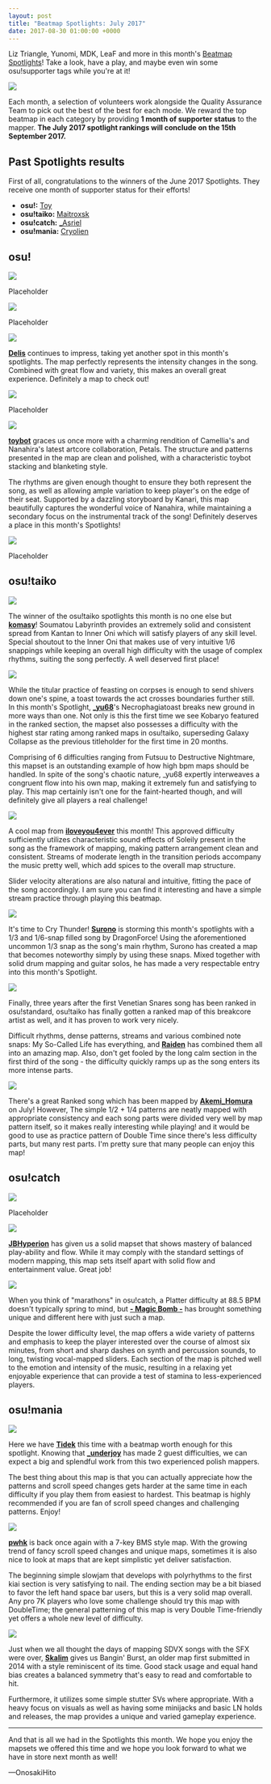 ```yaml
---
layout: post
title: "Beatmap Spotlights: July 2017"
date: 2017-08-30 01:00:00 +0000
---
```



Liz Triangle, Yunomi, MDK, LeaF and more in this month's [Beatmap Spotlights](https://osu.ppy.sh/p/chart?ch=MONTH1707)! Take a look, have a play, and maybe even win some osu!supporter tags while you're at it!

![](https://assets.ppy.sh/media/generic-header.png)

Each month, a selection of volunteers work alongside the Quality Assurance Team to pick out the best of the best for each mode. We reward the top beatmap in each category by providing **1 month of supporter status** to the mapper. **The July 2017 spotlight rankings will conclude on the 15th September 2017.**

## Past Spotlights results

First of all, congratulations to the winners of the June 2017 Spotlights. They receive one month of supporter status for their efforts!

+ **osu!:** [Toy](https://osu.ppy.sh/u/2757689)
+ **osu!taiko:** [Maitroxsk](https://osu.ppy.sh/u/4875451)
+ **osu!catch:** [_Asriel](https://osu.ppy.sh/u/566276)
+ **osu!mania:** [Cryolien](https://osu.ppy.sh/u/1626983)


## osu!

[![](/wiki/shared/news/2017-08-30-beatmap-spotlights-july-2017/myoujin-henka.jpg)](https://osu.ppy.sh/s/559843)

Placeholder

[![](/wiki/shared/news/2017-08-30-beatmap-spotlights-july-2017/zauberkugel.jpg)](https://osu.ppy.sh/s/554892)

Placeholder

[![](/wiki/shared/news/2017-08-02-beatmap-spotlights-june-2017/dorchadas.jpg)](https://osu.ppy.sh/s/580215)

**[Delis](https://osu.ppy.sh/u/1603923)** continues to impress, taking yet another spot in this month's spotlights. The map perfectly represents the intensity changes in the song. Combined with great flow and variety, this makes an overall great experience. Definitely a map to check out!

[![](/wiki/shared/news/2017-08-30-beatmap-spotlights-july-2017/sayonara-heaven.jpg)](https://osu.ppy.sh/s/516995)

Placeholder

[![](/wiki/shared/news/2017-08-30-beatmap-spotlights-july-2017/petals.jpg)](https://osu.ppy.sh/s/564354)

**[toybot](https://osu.ppy.sh/u/2848604)** graces us once more with a charming rendition of Camellia's and Nanahira's latest artcore collaboration, Petals. The structure and patterns presented in the map are clean and polished, with a characteristic toybot stacking and blanketing style. 

The rhythms are given enough thought to ensure they both represent the song, as well as allowing ample variation to keep player's on the edge of their seat. Supported by a dazzling storyboard by Kanari, this map beautifully captures the wonderful voice of Nanahira, while maintaining a secondary focus on the instrumental track of the song! Definitely deserves a place in this month's Spotlights!

[![](/wiki/shared/news/2017-08-30-beatmap-spotlights-july-2017/heroine-syndrome.jpg)](https://osu.ppy.sh/s/603694)

Placeholder

## osu!taiko

[![](/wiki/shared/news/2017-08-30-beatmap-spotlights-july-2017/soumatou-labyrinth.jpg)](https://osu.ppy.sh/s/625493)

The winner of the osu!taiko spotlights this month is no one else but **[komasy](https://osu.ppy.sh/u/1980256)**! Soumatou Labyrinth provides an extremely solid and consistent spread from Kantan to Inner Oni which will satisfy players of any skill level. Special shoutout to the Inner Oni that makes use of very intuitive 1/6 snappings while keeping an overall high difficulty with the usage of complex rhythms, suiting the song perfectly. A well deserved first place!

[![](/wiki/shared/news/2017-08-30-beatmap-spotlights-july-2017/necrophagiatoast.jpg)](https://osu.ppy.sh/s/567504)

While the titular practice of feasting on corpses is enough to send shivers down one's spine, a toast towards the act crosses boundaries further still. In this month's Spotlight, **[_yu68](https://osu.ppy.sh/u/6170507)**'s Necrophagiatoast breaks new ground in more ways than one. Not only is this the first time we see Kobaryo featured in the ranked section, the mapset also possesses a difficulty with the highest star rating among ranked maps in osu!taiko, superseding Galaxy Collapse as the previous titleholder for the first time in 20 months.

Comprising of 6 difficulties ranging from Futsuu to Destructive Nightmare, this mapset is an outstanding example of how high bpm maps should be handled. In spite of the song's chaotic nature, _yu68 expertly interweaves a congruent flow into his own map, making it extremely fun and satisfying to play. This map certainly isn't one for the faint-hearted though, and will definitely give all players a real challenge!

[![](/wiki/shared/news/2017-08-30-beatmap-spotlights-july-2017/click-soleily-remix.jpg)](https://osu.ppy.sh/s/609391)

A cool map from **[iloveyou4ever](https://osu.ppy.sh/u/4964596)** this month! This approved difficulty sufficiently utilizes characteristic sound effects of Soleily present in the song as the framework of mapping, making pattern arrangement clean and consistent. Streams of moderate length in the transition periods accompany the music pretty well, which add spices to the overall map structure. 

Slider velocity alterations are also natural and intuitive, fitting the pace of the song accordingly. I am sure you can find it interesting and have a simple stream practice through playing this beatmap.

[![](/wiki/shared/news/2017-08-30-beatmap-spotlights-july-2017/cry-thunder.jpg)](https://osu.ppy.sh/s/500752)

It's time to Cry Thunder! **[Surono](https://osu.ppy.sh/u/3611370)** is storming this month's spotlights with a 1/3 and 1/6-snap filled song by DragonForce! Using the aforementioned uncommon 1/3 snap as the song's main rhythm, Surono has created a map that becomes noteworthy simply by using these snaps. Mixed together with solid drum mapping and guitar solos, he has made a very respectable entry into this month's Spotlight.

[![](/wiki/shared/news/2017-08-30-beatmap-spotlights-july-2017/my-so-called-life.jpg)](https://osu.ppy.sh/s/627934)

Finally, three years after the first Venetian Snares song has been ranked in osu!standard, osu!taiko has finally gotten a ranked map of this breakcore artist as well, and it has proven to work very nicely.

Difficult rhythms, dense patterns, streams and various combined note snaps: My So-Called Life has everything, and **[Raiden](https://osu.ppy.sh/u/2239480)** has combined them all into an amazing map. Also, don't get fooled by the long calm section in the first third of the song - the difficulty quickly ramps up as the song enters its more intense parts.

[![](/wiki/shared/news/2017-08-30-beatmap-spotlights-july-2017/sayonara-memories.jpg)](https://osu.ppy.sh/s/606364)

There's a great Ranked song which has been mapped by **[Akemi_Homura](https://osu.ppy.sh/u/707980)** on July! However, The simple 1/2 + 1/4 patterns are neatly mapped with appropriate consistency and each song parts were divided very well by map pattern itself, so it makes really interesting while playing! and it would be good to use as practice pattern of Double Time since there's less difficulty parts, but many rest parts. I'm pretty sure that many people can enjoy this map!

## osu!catch

[![](/wiki/shared/news/2017-08-30-beatmap-spotlights-july-2017/fingerbang.jpg)](https://osu.ppy.sh/s/559525)

Placeholder

[![](/wiki/shared/news/2017-08-30-beatmap-spotlights-july-2017/yuragi.jpg)](https://osu.ppy.sh/s/602506)

**[JBHyperion](https://osu.ppy.sh/u/4879508)** has given us a solid mapset that shows mastery of balanced play-ability and flow. While it may comply with the standard settings of modern mapping, this map sets itself apart with solid flow and entertainment value. Great job!

[![](/wiki/shared/news/2017-08-30-beatmap-spotlights-july-2017/sad-machine.jpg)](https://osu.ppy.sh/s/380329)

When you think of "marathons" in osu!catch, a Platter difficulty at 88.5 BPM doesn't typically spring to mind, but **[- Magic Bomb -](https://osu.ppy.sh/u/3071175)** has brought something unique and different here with just such a map. 

Despite the lower difficulty level, the map offers a wide variety of patterns and emphasis to keep the player interested over the course of almost six minutes, from short and sharp dashes on synth and percussion sounds, to long, twisting vocal-mapped sliders. Each section of the map is pitched well to the emotion and intensity of the music, resulting in a relaxing yet enjoyable experience that can provide a test of stamina to less-experienced players.

## osu!mania

[![](/wiki/shared/news/2017-08-30-beatmap-spotlights-july-2017/I.jpg)](https://osu.ppy.sh/s/426638)

Here we have **[Tidek](https://osu.ppy.sh/u/743282)** this time with a beatmap worth enough for this spotlight. Knowing that **[_underjoy](https://osu.ppy.sh/u/2235750)** has made 2 guest difficulties, we can expect a big and splendful work from this two experienced polish mappers. 

The best thing about this map is that you can actually appreciate how the patterns and scroll speed changes gets harder at the same time in each difficulty if you play them from easiest to hardest. This beatmap is highly recommended if you are fan of scroll speed changes and challenging patterns. Enjoy!

[![](/wiki/shared/news/2017-08-30-beatmap-spotlights-july-2017/altersist.jpg)](https://osu.ppy.sh/s/459950)

**[pwhk](https://osu.ppy.sh/u/4887865)** is back once again with a 7-key BMS style map. With the growing trend of fancy scroll speed changes and unique maps, sometimes it is also nice to look at maps that are kept simplistic yet deliver satisfaction. 

The beginning simple slowjam that develops with polyrhythms to the first kiai section is very satisfying to nail. The ending section may be a bit biased to favor the left hand space bar users, but this is a very solid map overall. Any pro 7K players who love some challenge should try this map with DoubleTime; the general patterning of this map is very Double Time-friendly yet offers a whole new level of difficulty.

[![](/wiki/shared/news/2017-08-30-beatmap-spotlights-july-2017/bangin-burst.jpg)](https://osu.ppy.sh/s/207525)

Just when we all thought the days of mapping SDVX songs with the SFX were over, **[Skalim](https://osu.ppy.sh/u/2225008)** gives us Bangin' Burst, an older map first submitted in 2014 with a style reminiscent of its time. Good stack usage and equal hand bias creates a balanced symmetry that's easy to read and comfortable to hit. 

Furthermore, it utilizes some simple stutter SVs where appropriate. With a heavy focus on visuals as well as having some minijacks and basic LN holds and releases, the map provides a unique and varied gameplay experience.

--------

And that is all we had in the Spotlights this month. We hope you enjoy the mapsets we offered this time and we hope you look forward to what we have in store next month as well!

—OnosakiHito
